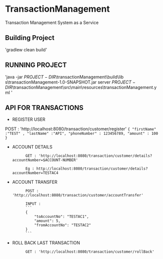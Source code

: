 # TransactionManagement
Transaction Management System as a Service

## Building Project
'gradlew clean build'

## RUNNING PROJECT
'java -jar $PROJECT-DIR$\transactionManagement\build\lib
s\transactionManagement-1.0-SNAPSHOT.jar server $PROJECT-DIR$\transactionManagement\src\main\resources\transactionManagement.yml
'
## API FOR TRANSACTIONS

- REGISTER USER

POST : 'http://localhost:8080/transaction/customer/register'
            ```
            {
            "firstName" :"TEST" ,
            "lastName" :"API",
            "phoneNumber" : 123456789,
            "amount" : 100
            }
            ```
- ACCOUNT DETAILS 

            GET : 'http://localhost:8080/transaction/customer/details?accountNumber=$ACCOUNT-NUMBER'

            Eg : http://localhost:8080/transaction/customer/details?accountNumber=TESTAC4


- ACCOUNT TRANSFER

            POST : 'http://localhost:8080/transaction/customer/accountTransfer'

            INPUT : 
            ```
            {
                "toAccountNo": "TESTAC1",
                "amount": 5,
                "fromAccountNo": "TESTAC2"
            }
            ```


- ROLL BACK LAST TRANSACTION

            GET : 'http://localhost:8080/transaction/customer/rollBack'





